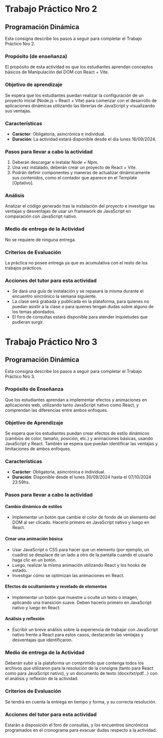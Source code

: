 # Trabajo Práctico Nro 2  
## Programación Dinámica

Esta consigna describe los pasos a seguir para completar el Trabajo Práctico Nro 2.

### Propósito (de enseñanza)
El propósito de esta actividad es que los estudiantes aprendan conceptos básicos de Manipulación del DOM con React + Vite.

### Objetivo de aprendizaje
Se espera que los estudiantes puedan realizar la configuración de un proyecto inicial (Node.js + React + Vite) para comenzar con el desarrollo de aplicaciones dinámicas utilizando las librerías de JavaScript y visualizando sus ventajas.

### Características
- **Carácter**: Obligatoria, asincrónica e individual.
- **Duración**: La actividad estará disponible desde el día lunes 16/09/2024.

### Pasos para llevar a cabo la actividad
1. Deberán descargar e instalar Node + Npm.
2. Una vez instalado, deberán crear un proyecto de React + Vite.
3. Podrán definir componentes y maneras de actualizar dinámicamente sus contenidos, como el contador que aparece en el Template [Optativo].

### Análisis
Analizar el código generado tras la instalación del proyecto e investigar las ventajas y desventajas de usar un framework de JavaScript en comparación con JavaScript nativo.

### Medio de entrega de la Actividad
No se requiere de ninguna entrega.

### Criterios de Evaluación
La práctica no posee entrega ya que es acumulativa con el resto de los trabajos prácticos.

### Acciones del tutor para esta actividad
- Se dará una guía de instalación y se repasará la misma durante el encuentro sincrónico la semana siguiente.
- La clase será grabada y publicada en la plataforma, para quienes no puedan asistir a la clase o para quienes tengan dudas sobre alguno de los temas abordados.
- El foro de consultas estará disponible para atender inquietudes que pudieran surgir.




# Trabajo Práctico Nro 3  
## Programación Dinámica

Esta consigna describe los pasos a seguir para completar el Trabajo Práctico Nro 3.

### Propósito de Enseñanza
Que los estudiantes aprendan a implementar efectos y animaciones en aplicaciones web, utilizando tanto JavaScript nativo como React, y comprendan las diferencias entre ambos enfoques.

### Objetivo de Aprendizaje
Se espera que los estudiantes puedan crear efectos de estilo dinámicos (cambios de color, tamaño, posición, etc.) y animaciones básicas, usando JavaScript y React. También se espera que puedan identificar las ventajas y limitaciones de ambos enfoques.

### Características
- **Carácter**: Obligatoria, asincrónica e individual.
- **Duración**: Disponible desde el lunes 30/09/2024 hasta el 07/10/2024 23:59hs.

### Pasos para llevar a cabo la actividad

#### Cambio dinámico de estilos
- Implementar un botón que cambie el color de fondo de un elemento del DOM al ser clicado. Hacerlo primero en JavaScript nativo y luego en React.

#### Crear una animación básica
- Usar JavaScript o CSS para hacer que un elemento (por ejemplo, un cuadro) se desplace de un lado a otro de la pantalla cuando el usuario haga clic en un botón.
- Luego, realizar la misma animación utilizando React y los hooks de estado.
- Investigar cómo se optimizan las animaciones en React.

#### Efectos de ocultamiento y revelado de elementos
- Implementar un botón que muestre u oculte un texto o imagen, aplicando una transición suave. Deben hacerlo primero en JavaScript nativo y luego en React.

#### Análisis y reflexión
- Escribir un breve análisis sobre la experiencia de trabajar con JavaScript nativo frente a React para estos casos, destacando las ventajas y desventajas que identificaron.

### Medio de entrega de la Actividad
Deberán subir a la plataforma un comprimido que contenga todos los archivos que utilizaron para la resolución de la consigna (tanto para React como para JavaScript nativo), y un documento de texto (docx/txt/pdf...) con el análisis y reflexión de la actividad.

### Criterios de Evaluación
Se tendrá en cuenta la entrega en tiempo y forma, y su correcta resolución.

### Acciones del tutor para esta actividad
Estarán a disposición el foro de consultas, y los encuentros sincrónicos programados en el cronograma para evacuar dudas respecto a la actividad.
